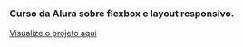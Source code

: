 ### Curso da Alura sobre flexbox e layout responsivo.

[Visualize o projeto aqui](https://guacirita.github.io/aluraplay/)
